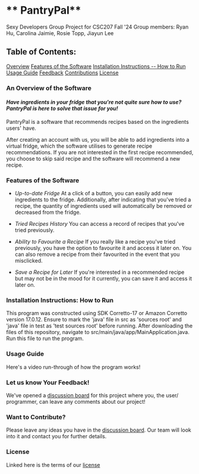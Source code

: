 # ** PantryPal** 

Sexy Developers Group Project for CSC207 Fall '24
Group members: Ryan Hu, Carolina Jaimie, Rosie Topp, Jiayun Lee

## Table of Contents:
[Overview](#an-overview-of-the-software)
[Features of the Software](#features-of-the-software)
[Installation Instructions -- How to Run](#installation-instructions-how-to-run)
[Usage Guide](#usage-guide)
[Feedback](#let-us-know-your-feedback)
[Contributions](#want-to-contribute)
[License](#license)

### An Overview of the Software
#### _**Have ingredients in your fridge that you're not quite sure how to use? PantryPal is here to solve that issue for you!**_
PantryPal is a software that recommends recipes based on the ingredients users' have.

After creating an account with us, you will be able to add ingredients into a virtual fridge, which the software
utilises to generate recipe recommendations. If you are not interested in the first recipe recommended, you choose to
skip said recipe and the software will recommend a new recipe.

### Features of the Software
* _Up-to-date Fridge_
    At a click of a button, you can easily add new ingredients to the fridge. Additionally, after indicating that 
    you've tried a recipe, the quantity of ingredients used will automatically be removed or decreased from the fridge.

* _Tried Recipes History_
    You can access a record of recipes that you've tried previously.

* _Ability to Favourite a Recipe_
    If you really like a recipe you've tried previously, you have the option to favourite it and access it later on. You
    can also remove a recipe from their favourited in the event that you misclicked. 

* _Save a Recipe for Later_
    If you're interested in a recommended recipe but may not be in the mood for it currently, you can save it and
    access it later on.

### Installation Instructions: How to Run 
This program was constructed using SDK Corretto-17 or Amazon Corretto version 17.0.12. 
Ensure to mark the 'java' file in src as 'sources root' and 'java' file in test as 'test sources root' before running. 
After downloading the files of this repository, navigate to src/main/java/app/MainApplication.java. 
Run this file to run the program.

### Usage Guide
Here's a video run-through of how the program works!

### Let us know Your Feedback!
We've opened a [discussion board](https://github.com/jjjyjyjyjj/sexydevelopers/discussions/85) for this project where
you, the user/ programmer, can leave any comments about our project!

### Want to Contribute?
Please leave any ideas you have in the [discussion board](https://github.com/jjjyjyjyjj/sexydevelopers/discussions/85).
Our team will look into it and contact you for further details.

### License
Linked here is the terms of our [license](sexydevelopers/LICENSE)
